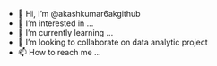 - 👋 Hi, I’m @akashkumar6akgithub
- 👀 I’m interested in ...
- 🌱 I’m currently learning ...
- 💞️ I’m looking to collaborate on data analytic project
- 📫 How to reach me ...

<!---
akashkumar6akgithub/akashkumar6akgithub is a ✨ special ✨ repository because its `README.md` (this file) appears on your GitHub profile.
You can click the Preview link to take a look at your changes.
--->
